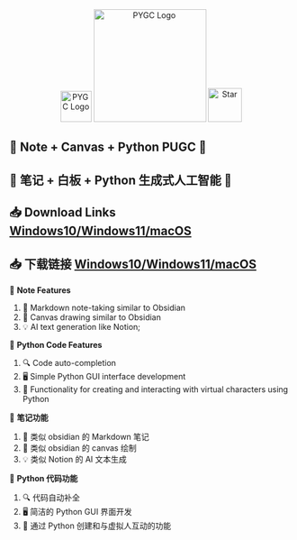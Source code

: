 <div align="center">

<img src="https://github.com/pygc/pygc/blob/main/doc//logo-icon.png" alt="PYGC Logo" width="55">
<img src="https://github.com/pygc/pygc/blob/main/doc//logo.gif" alt="PYGC Logo" width="200">
<img src="https://github.com/pygc/pygc/blob/main/doc/star.jpg" alt="Star" width="60">

</div>

## 🎉 Note + Canvas + Python PUGC 🎉

## 🎉 笔记 + 白板 + Python 生成式人工智能 🎉

## 📥 Download Links [Windows10/Windows11/macOS](https://github.com/pygc/pygc/releases)

## 📥 下载链接 [Windows10/Windows11/macOS](https://github.com/pygc/pygc/releases)

📝 **Note Features**

1. 📖 Markdown note-taking similar to Obsidian
2. 🎨 Canvas drawing similar to Obsidian
3. 💡 AI text generation like Notion;

🐍 **Python Code Features**

1. 🔍 Code auto-completion
2. 🖥 Simple Python GUI interface development
3. 🤖 Functionality for creating and interacting with virtual characters using Python

📝 **笔记功能**

1. 📖 类似 obsidian 的 Markdown 笔记
2. 🎨 类似 obsidian 的 canvas 绘制
3. 💡 类似 Notion 的 AI 文本生成

🐍 **Python 代码功能**

1. 🔍 代码自动补全
2. 🖥 简洁的 Python GUI 界面开发
3. 🤖 通过 Python 创建和与虚拟人互动的功能
